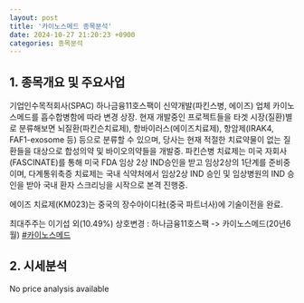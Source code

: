 ```yaml
---
layout: post
title: '카이노스메드 종목분석'
date: 2024-10-27 21:20:23 +0900
categories: 종목분석
---
```


## 1. 종목개요 및 주요사업

기업인수목적회사(SPAC) 하나금융11호스팩이 신약개발(파킨스병, 에이즈) 업체 카이노스메드를 흡수합병함에 따라 변경 상장. 현재 개발중인 프로젝트들을 타겟 시장(질환)별로 분류해보면 뇌질환(파킨슨치료제), 항바이러스(에이즈치료제), 항암제(IRAK4, FAF1-exosome 등) 등으로 분류할 수 있으며, 당사는 현재 적절한 치료약물이 없는 질환들을 대상으로 합성의약 및 바이오의약들을 개발중. 파킨슨병 치료제는 미국 자회사(FASCINATE)를 통해 미국 FDA 임상 2상 IND승인을 받고 임상2상의 1단계를 준비중이며, 다계통위축증 치료제는 국내 식약처에서 임상2상 IND 승인 및 임상병원의 IND 승인을 받아 국내 환자 스크리닝을 시작으로 본격 진행중.

에이즈 치료제(KM023)는 중국의 장수아이디社(중국 파트너사)에 기술이전을 완료.

최대주주는 이기섭 외(10.49%) 상호변경 : 하나금융11호스팩 -> 카이노스메드(20년6월)
[#카이노스메드](#)

## 2. 시세분석

No price analysis available
